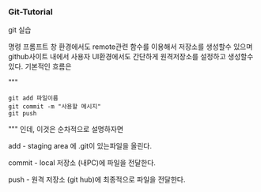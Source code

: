 ### Git-Tutorial

git 실습

명령 프롬프트 창 환경에서도 remote관련 함수를 이용해서 저장소를 생성할수 있으며 github사이트 내에서 사용자 UI환경에서도 간단하게 원격저장소를 설정하고 생성할수있다.
기본적인 흐름은

"""

    git add 파일이름
    git commit -m "사용할 메시지"
    git push
    
"""
인데, 이것은 순차적으로 설명하자면

add - staging area 에 .git이 있는파일을 올린다.

commit - local 저장소 (내PC)에 파일을 전달한다.

push - 원격 저장소 (git hub)에 최종적으로 파일을 전달한다.
